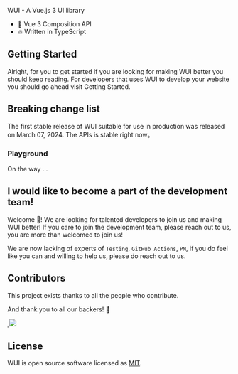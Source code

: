 WUI - A Vue.js 3 UI library

- 💪 Vue 3 Composition API
- 🔥 Written in TypeScript

## Getting Started

Alright, for you to get started if you are looking for making WUI better you should keep reading.
For developers that uses WUI to develop your website you should go ahead visit Getting Started.

## Breaking change list

The first stable release of WUI suitable for use in production was released on March 07, 2024. The APIs is stable right now。

###

### Playground

On the way ...

####

## I would like to become a part of the development team!

Welcome :star_struck:! We are looking for talented developers to join us and making WUI better! If you care to join the development team, please
reach out to us, you are more than welcomed to join us! 

We are now lacking of experts of `Testing`, `GitHub Actions`, `PM`, if you do feel like you can and willing to help us, please do reach out to us.

## Contributors

This project exists thanks to all the people who contribute.

And thank you to all our backers! 🙏

[  ](https://github.com/wuxiutong/WUI/graphs/contributors)![](https://contrib.rocks/image?repo=/wuxiutong/WUI#id=uXbYi&originHeight=608&originWidth=812&originalType=binary&ratio=1&rotation=0&showTitle=false&status=done&style=none&title=)[ ](https://github.com//wuxiutong/WUI/graphs/contributors)

## License

WUI is open source software licensed as
[MIT](https://github.com/wuxiutong/WUI/blob/main/LICENSE).
